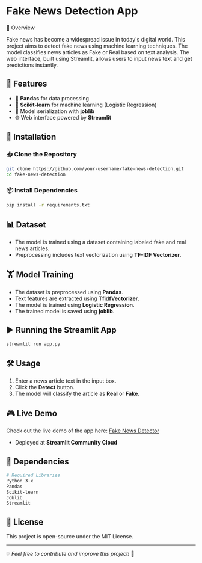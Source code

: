# Fake News Detection App
📝 Overview

Fake news has become a widespread issue in today's digital world. This project aims to detect fake news using machine learning techniques. The model classifies news articles as Fake or Real based on text analysis. The web interface, built using Streamlit, allows users to input news text and get predictions instantly.
## 📌 Features
- 📰 **Pandas** for data processing
- 🤖 **Scikit-learn** for machine learning (Logistic Regression)
- 💾 Model serialization with **joblib**
- 🌐 Web interface powered by **Streamlit**

## 🚀 Installation
### 📥 Clone the Repository
```bash
git clone https://github.com/your-username/fake-news-detection.git
cd fake-news-detection
```

### 📦 Install Dependencies
```bash
pip install -r requirements.txt
```

## 📊 Dataset
- The model is trained using a dataset containing labeled fake and real news articles.
- Preprocessing includes text vectorization using **TF-IDF Vectorizer**.

## 🏋️ Model Training
- The dataset is preprocessed using **Pandas**.
- Text features are extracted using **TfidfVectorizer**.
- The model is trained using **Logistic Regression**.
- The trained model is saved using **joblib**.

## ▶️ Running the Streamlit App
```bash
streamlit run app.py
```

## 🛠️ Usage
1. Enter a news article text in the input box.
2. Click the **Detect** button.
3. The model will classify the article as **Real** or **Fake**.

## 🎮 Live Demo
Check out the live demo of the app here: [Fake News Detector](https://fake-news-detection3.streamlit.app/)
- Deployed at **Streamlit Community Cloud**

## 📌 Dependencies
```bash
# Required Libraries
Python 3.x
Pandas
Scikit-learn
Joblib
Streamlit
```

## 📜 License
This project is open-source under the MIT License.

---

💡 *Feel free to contribute and improve this project!* 🚀

